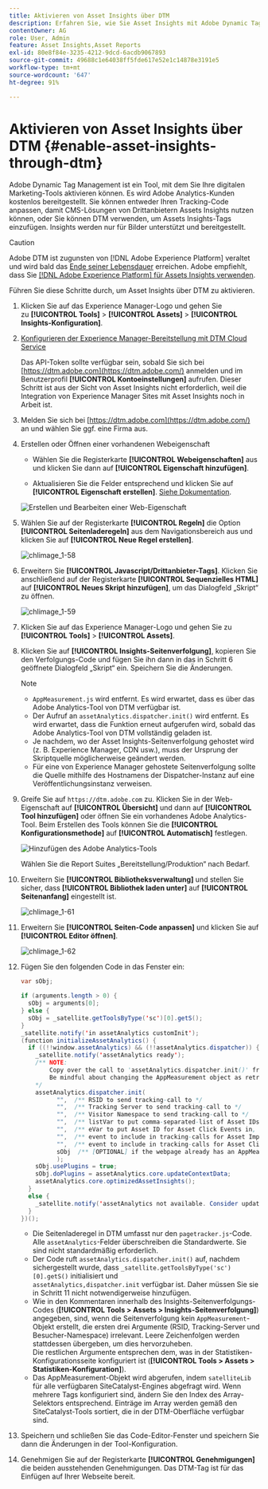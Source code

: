 ```yaml
---
title: Aktivieren von Asset Insights über DTM
description: Erfahren Sie, wie Sie Asset Insights mit Adobe Dynamic Tag Management (DTM) aktivieren können.
contentOwner: AG
role: User, Admin
feature: Asset Insights,Asset Reports
exl-id: 80e8f84e-3235-4212-9dcd-6acdb9067893
source-git-commit: 49688c1e64038ff5fde617e52e1c14878e3191e5
workflow-type: tm+mt
source-wordcount: '647'
ht-degree: 91%

---
```


# Aktivieren von Asset Insights über DTM {#enable-asset-insights-through-dtm}

Adobe Dynamic Tag Management ist ein Tool, mit dem Sie Ihre digitalen Marketing-Tools aktivieren können. Es wird Adobe Analytics-Kunden kostenlos bereitgestellt. Sie können entweder Ihren Tracking-Code anpassen, damit CMS-Lösungen von Drittanbietern Assets Insights nutzen können, oder Sie können DTM verwenden, um Assets Insights-Tags einzufügen. Insights werden nur für Bilder unterstützt und bereitgestellt.

>[!CAUTION]
>
>Adobe DTM ist zugunsten von [!DNL Adobe Experience Platform] veraltet und wird bald das [Ende seiner Lebensdauer](https://medium.com/launch-by-adobe/dtm-plans-for-a-sunset-3c6aab003a6f) erreichen. Adobe empfiehlt, dass Sie [ [!DNL Adobe Experience Platform] für Assets Insights verwenden](https://experienceleague.adobe.com/docs/experience-manager-learn/assets/advanced/asset-insights-launch-tutorial.html?lang=de).

Führen Sie diese Schritte durch, um Asset Insights über DTM zu aktivieren.

1. Klicken Sie auf das Experience Manager-Logo und gehen Sie zu **[!UICONTROL Tools]** > **[!UICONTROL Assets]** > **[!UICONTROL Insights-Konfiguration]**.
1. [Konfigurieren der Experience Manager-Bereitstellung mit DTM Cloud Service](/help/sites-administering/dtm.md)

   Das API-Token sollte verfügbar sein, sobald Sie sich bei [https://dtm.adobe.com](https://dtm.adobe.com/) anmelden und im Benutzerprofil **[!UICONTROL Kontoeinstellungen]** aufrufen. Dieser Schritt ist aus der Sicht von Asset Insights nicht erforderlich, weil die Integration von Experience Manager Sites mit Asset Insights noch in Arbeit ist.

1. Melden Sie sich bei [https://dtm.adobe.com](https://dtm.adobe.com/) an und wählen Sie ggf. eine Firma aus.
1. Erstellen oder Öffnen einer vorhandenen Webeigenschaft

   * Wählen Sie die Registerkarte **[!UICONTROL Webeigenschaften]** aus und klicken Sie dann auf **[!UICONTROL Eigenschaft hinzufügen]**.

   * Aktualisieren Sie die Felder entsprechend und klicken Sie auf **[!UICONTROL Eigenschaft erstellen]**. [Siehe Dokumentation](https://experienceleague.adobe.com/docs/experience-manager-learn/getting-started-wknd-tutorial-develop/overview.html?lang=de).

   ![Erstellen und Bearbeiten einer Web-Eigenschaft](assets/Create-edit-web-property.png)

1. Wählen Sie auf der Registerkarte **[!UICONTROL Regeln]** die Option **[!UICONTROL Seitenladeregeln]** aus dem Navigationsbereich aus und klicken Sie auf **[!UICONTROL Neue Regel erstellen]**.

   ![chlimage_1-58](assets/chlimage_1-194.png)

1. Erweitern Sie **[!UICONTROL Javascript/Drittanbieter-Tags]**. Klicken Sie anschließend auf der Registerkarte **[!UICONTROL Sequenzielles HTML]** auf **[!UICONTROL Neues Skript hinzufügen]**, um das Dialogfeld „Skript“ zu öffnen.

   ![chlimage_1-59](assets/chlimage_1-195.png)

1. Klicken Sie auf das Experience Manager-Logo und gehen Sie zu **[!UICONTROL Tools]** > **[!UICONTROL Assets]**.
1. Klicken Sie auf **[!UICONTROL Insights-Seitenverfolgung]**, kopieren Sie den Verfolgungs-Code und fügen Sie ihn dann in das in Schritt 6 geöffnete Dialogfeld „Skript“ ein. Speichern Sie die Änderungen.

   >[!NOTE]
   >
   >* `AppMeasurement.js` wird entfernt. Es wird erwartet, dass es über das Adobe Analytics-Tool von DTM verfügbar ist.
   >* Der Aufruf an `assetAnalytics.dispatcher.init()` wird entfernt. Es wird erwartet, dass die Funktion erneut aufgerufen wird, sobald das Adobe Analytics-Tool von DTM vollständig geladen ist.
   >* Je nachdem, wo der Asset Insights-Seitenverfolgung gehostet wird (z. B. Experience Manager, CDN usw.), muss der Ursprung der Skriptquelle möglicherweise geändert werden.
   >* Für eine von Experience Manager gehostete Seitenverfolgung sollte die Quelle mithilfe des Hostnamens der Dispatcher-Instanz auf eine Veröffentlichungsinstanz verweisen.

1. Greife Sie auf `https://dtm.adobe.com` zu. Klicken Sie in der Web-Eigenschaft auf **[!UICONTROL Übersicht]** und dann auf **[!UICONTROL Tool hinzufügen]** oder öffnen Sie ein vorhandenes Adobe Analytics-Tool. Beim Erstellen des Tools können Sie die **[!UICONTROL Konfigurationsmethode]** auf **[!UICONTROL Automatisch]** festlegen.

   ![Hinzufügen des Adobe Analytics-Tools](assets/Add-Adobe-Analytics-Tool.png)

   Wählen Sie die Report Suites „Bereitstellung/Produktion“ nach Bedarf.

1. Erweitern Sie **[!UICONTROL Bibliotheksverwaltung]** und stellen Sie sicher, dass **[!UICONTROL Bibliothek laden unter]** auf **[!UICONTROL Seitenanfang]** eingestellt ist.

   ![chlimage_1-61](assets/chlimage_1-197.png)

1. Erweitern Sie **[!UICONTROL Seiten-Code anpassen]** und klicken Sie auf **[!UICONTROL Editor öffnen]**.

   ![chlimage_1-62](assets/chlimage_1-198.png)

1. Fügen Sie den folgenden Code in das Fenster ein:

   ```Java
   var sObj;
   
   if (arguments.length > 0) {
     sObj = arguments[0];
   } else {
     sObj = _satellite.getToolsByType('sc')[0].getS();
   }
   _satellite.notify('in assetAnalytics customInit');
   (function initializeAssetAnalytics() {
     if ((!!window.assetAnalytics) && (!!assetAnalytics.dispatcher)) {
       _satellite.notify('assetAnalytics ready');
       /** NOTE:
           Copy over the call to 'assetAnalytics.dispatcher.init()' from Assets Pagetracker
           Be mindful about changing the AppMeasurement object as retrieved above.
       */
       assetAnalytics.dispatcher.init(
             "",  /** RSID to send tracking-call to */
             "",  /** Tracking Server to send tracking-call to */
             "",  /** Visitor Namespace to send tracking-call to */
             "",  /** listVar to put comma-separated-list of Asset IDs for Asset Impression Events in tracking-call, for example, 'listVar1' */
             "",  /** eVar to put Asset ID for Asset Click Events in, for example, 'eVar3' */
             "",  /** event to include in tracking-calls for Asset Impression Events, for example, 'event8' */
             "",  /** event to include in tracking-calls for Asset Click Events, for example, 'event7' */
             sObj  /** [OPTIONAL] if the webpage already has an AppMeasurement object, include the object here. If unspecified, Pagetracker Core shall create its own AppMeasurement object */
             );
       sObj.usePlugins = true;
       sObj.doPlugins = assetAnalytics.core.updateContextData;
       assetAnalytics.core.optimizedAssetInsights();
     }
     else {
       _satellite.notify('assetAnalytics not available. Consider updating the Custom Page Code', 4);
     }
   })();
   ```

   * Die Seitenladeregel in DTM umfasst nur den `pagetracker.js`-Code. Alle `assetAnalytics`-Felder überschreiben die Standardwerte. Sie sind nicht standardmäßig erforderlich.
   * Der Code ruft `assetAnalytics.dispatcher.init()` auf, nachdem sichergestellt wurde, dass `_satellite.getToolsByType('sc')[0].getS()` initialisiert und `assetAnalytics,dispatcher.init` verfügbar ist. Daher müssen Sie sie in Schritt 11 nicht notwendigerweise hinzufügen.
   * Wie in den Kommentaren innerhalb des Insights-Seitenverfolgungs-Codes (**[!UICONTROL Tools > Assets > Insights-Seitenverfolgung]**) angegeben, sind, wenn die Seitenverfolgung kein `AppMeasurement`-Objekt erstellt, die ersten drei Argumente (RSID, Tracking-Server und Besucher-Namespace) irrelevant. Leere Zeichenfolgen werden stattdessen übergeben, um dies hervorzuheben.\
     Die restlichen Argumente entsprechen dem, was in der Statistiken-Konfigurationsseite konfiguriert ist (**[!UICONTROL Tools > Assets > Statistiken-Konfiguration]**).
   * Das AppMeasurement-Objekt wird abgerufen, indem `satelliteLib` für alle verfügbaren SiteCatalyst-Engines abgefragt wird. Wenn mehrere Tags konfiguriert sind, ändern Sie den Index des Array-Selektors entsprechend. Einträge im Array werden gemäß den SiteCatalyst-Tools sortiert, die in der DTM-Oberfläche verfügbar sind.

1. Speichern und schließen Sie das Code-Editor-Fenster und speichern Sie dann die Änderungen in der Tool-Konfiguration.
1. Genehmigen Sie auf der Registerkarte **[!UICONTROL Genehmigungen]** die beiden ausstehenden Genehmigungen. Das DTM-Tag ist für das Einfügen auf Ihrer Webseite bereit.
